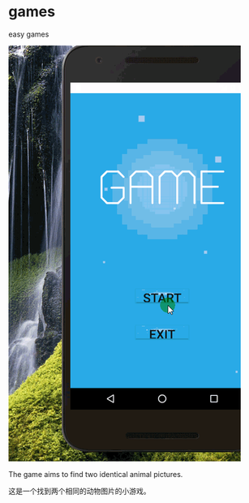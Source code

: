 # games
easy games

![image](https://github.com/yasuoman/games/blob/master/%E5%BD%95%E5%83%8F9_%E8%BD%AC.gif)


The game  aims to find two identical animal pictures.

这是一个找到两个相同的动物图片的小游戏。
